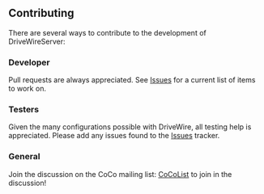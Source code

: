 ## Contributing

There are several ways to contribute to the development of DriveWireServer:

### Developer

Pull requests are always appreciated.  See [Issues](https://github.com/DriveWire/DriveWireServer/issues) for a current list of items to work on.

### Testers

Given the many configurations possible with DriveWire, all testing help is appreciated. Please add any issues found to the [Issues](https://github.com/DriveWire/DriveWireServer/issues) tracker.

### General

Join the discussion on the CoCo mailing list: [CoCoList](https://pairlist5.pair.net/mailman/listinfo/coco) to join in the discussion!
